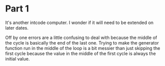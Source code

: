# Part 1

It's another intcode computer.
I wonder if it will need to be extended on later dates.

Off by one errors are a little confusing to deal with because the middle of the cycle is basically the end of the last one.
Trying to make the generator function run in the middle of the loop is a bit messier than just skipping the first cycle because the value in the middle of the first cycle is always the initial value.